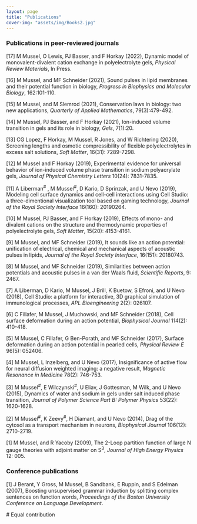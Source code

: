 ```yaml
---
layout: page
title: "Publications"
cover-img: "assets/img/Books2.jpg"
---
```


### Publications in peer-reviewed journals

[17] M Mussel, O Lewis, PJ Basser, and F Horkay (2022), Dynamic model of monovalent-divalent cation exchange in polyelectrolyte gels, *Physical Review Materials*, In Press.

[16] M Mussel, and MF Schneider (2021), Sound pulses in lipid membranes and their potential function in biology, <i>Progress in Biophysics and Molecular Biology</i>, 162:101-110.

[15] M Mussel, and M Slemrod (2021), Conservation laws in biology: two new applications, <i>Quarterly of Applied Mathematics</i>, 79(3):479-492.

[14] M Mussel, PJ Basser, and F Horkay (2021), Ion-induced volume transition in gels and its role in biology, <i>Gels</i>, 7(1):20.

[13] CG Lopez, F Horkay, M Mussel, R Jones, and W Richtering (2020), Screening lengths and osmotic compressibility of flexible polyelectrolytes in excess salt solutions, <i>Soft Matter</i>, 16(31):  7289-7298.

[12] M Mussel and F Horkay (2019), Experimental evidence for universal behavior of ion-induced volume phase transition in sodium polyacrylate gels, *Journal of Physical Chemistry Letters* 10(24): 7831-7835.

[11] A Liberman<sup>#</sup> , M Mussel<sup>#</sup>, D Kario, D Sprinzak, and U Nevo (2019), Modeling cell surface dynamics and cell-cell interactions using Cell Studio: a three-dimentional visualization tool based on gaming technology, *Journal of the Royal Society Interface* 16(160): 20190264.

[10] M Mussel, PJ Basser, and F Horkay (2019), Effects of mono- and divalent cations on the structure and thermodynamic properties of polyelectrolyte gels, *Soft Matter*, 15(20): 4153-4161.

[9] M Mussel, and MF Schneider (2019), It sounds like an action potential: unification of electrical, chemical and mechanical aspects of acoustic pulses in lipids, *Journal of the Royal Society Interface*, 16(151): 20180743.

[8] M Mussel, and MF Schneider (2019), Similarities between action potentials and acoustic pulses in a van der Waals fluid, *Scientific Reports*, 9: 2467.

[7] A Liberman, D Kario, M Mussel, J Brill, K Buetow, S Efroni, and U Nevo (2018), Cell Studio: a platform for interactive, 3D graphical simulation of immunological processes, *APL Bioengineering* 2(2): 026107.

[6] C Fillafer, M Mussel, J Muchowski, and MF Schneider (2018), Cell surface deformation during an action potential, *Biophysical Journal* 114(2): 410-418.

[5] M Mussel, C Fillafer, G Ben-Porath, and MF Schneider (2017), Surface deformation during an action potential in pearled cells, *Physical Review E* 96(5): 052406.

[4] M Mussel, L Inzelberg, and U Nevo (2017), Insignificance of active flow for neural diffusion weighted imaging: a negative result, *Magnetic Resonance in Medicine* 78(2): 746-753.

[3] M Mussel<sup>#</sup>, E Wilczynski<sup>#</sup>, U Eliav, J Gottesman, M Wilk, and U Nevo (2015), Dynamics of water and sodium in gels under salt induced phase transition, *Journal of Polymer Science Part B: Polymer Physics* 53(22): 1620-1628.

[2] M Mussel<sup>#</sup>, K Zeevy<sup>#</sup>, H Diamant, and U Nevo (2014), Drag of the cytosol as a transport mechanism in neurons, *Biophysical Journal* 106(12): 2710-2719.

[1] M Mussel, and R Yacoby (2009), The 2-Loop partition function of large N gauge theories with adjoint matter on S<sup>3</sup>, *Journal of High Energy Physics* 12: 005.

### Conference publications

[1] J Berant, Y Gross, M Mussel, B Sandbank, E Ruppin, and S Edelman (2007), Boosting unsupervised grammar induction by splitting complex sentences on function words, *Proceedings of the Boston University Conference on Language Development*.

\# Equal contribution
